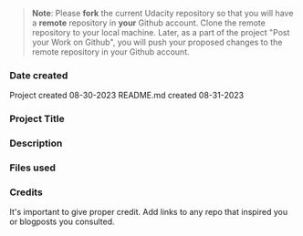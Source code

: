 >**Note**: Please **fork** the current Udacity repository so that you will have a **remote** repository in **your** Github account. Clone the remote repository to your local machine. Later, as a part of the project "Post your Work on Github", you will push your proposed changes to the remote repository in your Github account.

### Date created
Project created 08-30-2023
README.md created 08-31-2023

### Project Title

### Description

### Files used

### Credits
It's important to give proper credit. Add links to any repo that inspired you or blogposts you consulted.

